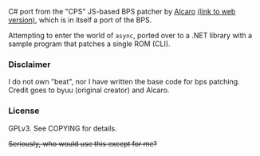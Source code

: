 C# port from the "CPS" JS-based BPS patcher by [Alcaro](https://github.com/Alcaro) [(link to web version)](https://media.smwcentral.net/Alcaro/bps/), which is in itself a port of the BPS.

Attempting to enter the world of `async`, ported over to a .NET library with a sample program that patches a single ROM (CLI).

### Disclaimer

I do not own "beat", nor I have written the base code for bps patching. Credit goes to byuu (original creator) and Alcaro.

### License
GPLv3. See COPYING for details.

~~Seriously, who would use this except for me?~~